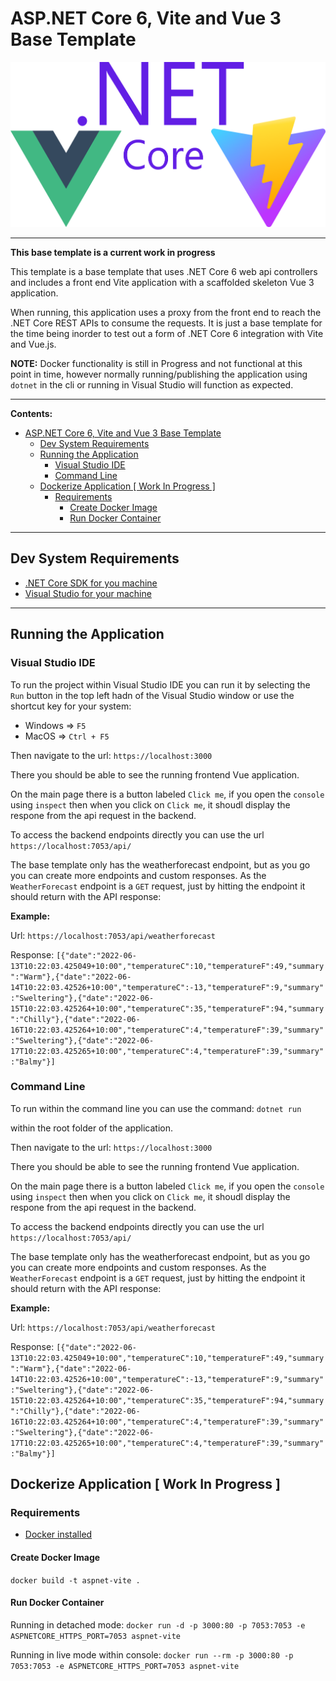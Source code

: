 # ASP.NET Core 6, Vite and Vue 3 Base Template

![ASP.NET Core 6, Vite and Vue 3 Logo](./assets/images/dotnet-vite-vue-logo.png)


---

**This base template is a current work in progress**

This template is a base template that uses .NET Core 6 web api controllers and includes a front end Vite application with a scaffolded skeleton Vue 3 application.

When running, this application uses a proxy from the front end to reach the .NET Core REST APIs to consume the requests.
It is just a base template for the time being inorder to test out a form of .NET Core 6 integration with Vite and Vue.js.

**NOTE:** Docker functionality is still in Progress and not functional at this point in time, however normally running/publishing the application using `dotnet` in the cli or running in Visual Studio will function as expected.

---

**Contents:**
- [ASP.NET Core 6, Vite and Vue 3 Base Template](#aspnet-core-6-vite-and-vue-3-base-template)
  - [Dev System Requirements](#dev-system-requirements)
  - [Running the Application](#running-the-application)
    - [Visual Studio IDE](#visual-studio-ide)
    - [Command Line](#command-line)
  - [Dockerize Application [ Work In Progress ]](#dockerize-application--work-in-progress-)
    - [Requirements](#requirements)
      - [Create Docker Image](#create-docker-image)
      - [Run Docker Container](#run-docker-container)

---

## Dev System Requirements

- [.NET Core SDK for you machine](https://dotnet.microsoft.com/en-us/download/dotnet/6.0)
- [Visual Studio for your machine](https://visualstudio.microsoft.com/downloads/)

---

## Running the Application

### Visual Studio IDE

To run the project within Visual Studio IDE you can run it by selecting the `Run` button in the top left hadn of the Visual Studio window or use the shortcut key for your system:
- Windows => `F5`
- MacOS => `Ctrl + F5`

Then navigate to the url: `https://localhost:3000`

There you should be able to see the running frontend Vue application.

On the main page there is a button labeled `Click me`, if you open the `console` using `inspect` then when you click on `Click me`, it shoudl display the respone from the api request in the backend.

To access the backend endpoints directly you can use the url `https://localhost:7053/api/`

The base template only has the weatherforecast endpoint, but as you go you can create more endpoints and custom responses.
As the `WeatherForecast` endpoint is a `GET` request, just by hitting the endpoint it should return with the API response:

**Example:**

Url: `https://localhost:7053/api/weatherforecast`

Response: `[{"date":"2022-06-13T10:22:03.425049+10:00","temperatureC":10,"temperatureF":49,"summary":"Warm"},{"date":"2022-06-14T10:22:03.42526+10:00","temperatureC":-13,"temperatureF":9,"summary":"Sweltering"},{"date":"2022-06-15T10:22:03.425264+10:00","temperatureC":35,"temperatureF":94,"summary":"Chilly"},{"date":"2022-06-16T10:22:03.425264+10:00","temperatureC":4,"temperatureF":39,"summary":"Sweltering"},{"date":"2022-06-17T10:22:03.425265+10:00","temperatureC":4,"temperatureF":39,"summary":"Balmy"}]`

### Command Line

To run within the command line you can use the command:
`dotnet run`

within the root folder of the application.



Then navigate to the url: `https://localhost:3000`

There you should be able to see the running frontend Vue application.

On the main page there is a button labeled `Click me`, if you open the `console` using `inspect` then when you click on `Click me`, it shoudl display the respone from the api request in the backend.

To access the backend endpoints directly you can use the url `https://localhost:7053/api/`

The base template only has the weatherforecast endpoint, but as you go you can create more endpoints and custom responses.
As the `WeatherForecast` endpoint is a `GET` request, just by hitting the endpoint it should return with the API response:

**Example:**

Url: `https://localhost:7053/api/weatherforecast`

Response: `[{"date":"2022-06-13T10:22:03.425049+10:00","temperatureC":10,"temperatureF":49,"summary":"Warm"},{"date":"2022-06-14T10:22:03.42526+10:00","temperatureC":-13,"temperatureF":9,"summary":"Sweltering"},{"date":"2022-06-15T10:22:03.425264+10:00","temperatureC":35,"temperatureF":94,"summary":"Chilly"},{"date":"2022-06-16T10:22:03.425264+10:00","temperatureC":4,"temperatureF":39,"summary":"Sweltering"},{"date":"2022-06-17T10:22:03.425265+10:00","temperatureC":4,"temperatureF":39,"summary":"Balmy"}]`


## Dockerize Application [ Work In Progress ]

### Requirements

- [Docker installed](https://docs.docker.com/get-docker/)

#### Create Docker Image
`docker build -t aspnet-vite .`

#### Run Docker Container

Running in detached mode:
`docker run -d -p 3000:80 -p 7053:7053 -e ASPNETCORE_HTTPS_PORT=7053 aspnet-vite`

Running in live mode within console:
`docker run --rm -p 3000:80 -p 7053:7053 -e ASPNETCORE_HTTPS_PORT=7053 aspnet-vite`